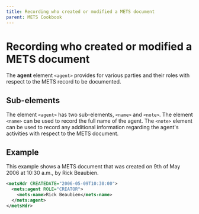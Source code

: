 ```yaml
---
title: Recording who created or modified a METS document
parent: METS Cookbook
---
```

# Recording who created or modified a METS document

The **agent** element `<agent>` provides for various parties and their
roles with respect to the METS record to be documented.

## Sub-elements

The element `<agent>` has two sub-elements, `<name>` and
`<note>`. The element `<name>` can be used to record the full
name of the agent. The `<note>` element can be used to record
any additional information regarding the agent's activities with
respect to the METS document.

## Example

This example shows a METS document that was created on 9th of May 2006
at 10:30 a.m., by Rick Beaubien.

```xml
<metsHdr CREATEDATE="2006-05-09T10:30:00">
  <mets:agent ROLE="CREATOR">
    <mets:name>Rick Beaubien</mets:name>
  </mets:agent>
</metsHdr>
```
